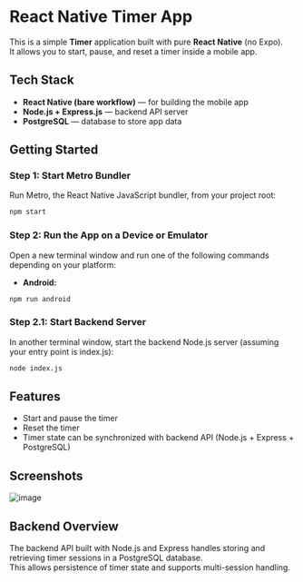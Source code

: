 # React Native Timer App

This is a simple **Timer** application built with pure **React Native** (no Expo).  
It allows you to start, pause, and reset a timer inside a mobile app.


## Tech Stack

- **React Native (bare workflow)** — for building the mobile app  
- **Node.js + Express.js** — backend API server  
- **PostgreSQL** — database to store app data


## Getting Started

### Step 1: Start Metro Bundler

Run Metro, the React Native JavaScript bundler, from your project root:

```bash
npm start
```

### Step 2: Run the App on a Device or Emulator

Open a new terminal window and run one of the following commands depending on your platform:

- **Android:**

```bash
npm run android
```

### Step 2.1: Start Backend Server

In another terminal window, start the backend Node.js server (assuming your entry point is index.js):

```bash
node index.js
```

## Features

- Start and pause the timer  
- Reset the timer  
- Timer state can be synchronized with backend API (Node.js + Express + PostgreSQL)


## Screenshots
![image](https://github.com/user-attachments/assets/a839f578-07c8-44bf-b3e0-6da73a73859b)



## Backend Overview

The backend API built with Node.js and Express handles storing and retrieving timer sessions in a PostgreSQL database.  
This allows persistence of timer state and supports multi-session handling.


